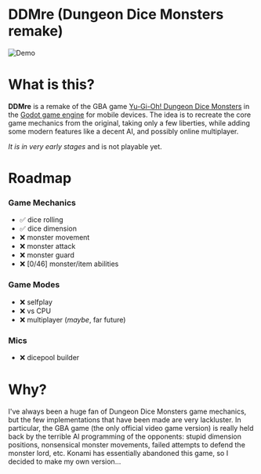 # DDMre (Dungeon Dice Monsters remake)

![Demo](gallert/demo1_short.gif)

# What is this?
**DDMre** is a remake of the GBA game [Yu-Gi-Oh! Dungeon Dice Monsters](https://en.wikipedia.org/wiki/Yu-Gi-Oh!_Dungeon_Dice_Monsters) in the [Godot game engine](https://godotengine.org/) for mobile devices. The idea is to recreate the core game mechanics from the original, taking only a few liberties, while adding some modern features like a decent AI, and possibly online multiplayer. 

*It is in very early stages*  and is not playable yet.

# Roadmap

### Game Mechanics
- ✅ dice rolling
- ✅ dice dimension
- ❌ monster movement
- ❌ monster attack
- ❌ monster guard
- ❌ [0/46] monster/item abilities

### Game Modes
- ❌ selfplay
- ❌ vs CPU
- ❌ multiplayer (_maybe_, far future)

### Mics
- ❌ dicepool builder 


# Why?
I've always been a huge fan of Dungeon Dice Monsters game mechanics, but the few implementations that have been made are very lackluster. In particular, the GBA game (the only official video game version) is really held back by the terrible AI programming of the opponents: stupid dimension positions, nonsensical monster movements, failed attempts to defend the monster lord, etc. Konami has essentially abandoned this game, so I decided to make my own version...
